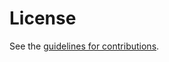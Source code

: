 # License

See the
[guidelines for contributions](https://github.com/vairanto/pq-ietf-usecase/blob/main/CONTRIBUTING.md).
